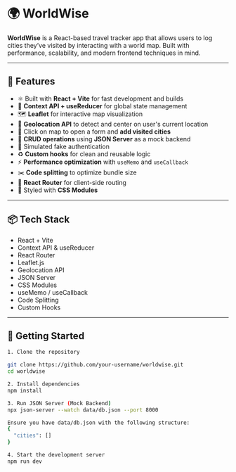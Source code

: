 # 🌍 WorldWise

**WorldWise** is a React-based travel tracker app that allows users to log cities they’ve visited by interacting with a world map. Built with performance, scalability, and modern frontend techniques in mind.

---

## 🚀 Features

- ⚛️ Built with **React + Vite** for fast development and builds
- 🧠 **Context API + useReducer** for global state management
- 🗺️ **Leaflet** for interactive map visualization
- 📍 **Geolocation API** to detect and center on user's current location
- 📝 Click on map to open a form and **add visited cities**
- 🔄 **CRUD operations** using **JSON Server** as a mock backend
- 🔐 Simulated fake authentication
- ♻️ **Custom hooks** for clean and reusable logic
- ⚡ **Performance optimization** with `useMemo` and `useCallback`
- ✂️ **Code splitting** to optimize bundle size
- 🧭 **React Router** for client-side routing
- 🎨 Styled with **CSS Modules**

---

## 📦 Tech Stack

- React + Vite
- Context API & useReducer
- React Router
- Leaflet.js
- Geolocation API
- JSON Server
- CSS Modules
- useMemo / useCallback
- Code Splitting
- Custom Hooks

---

## 🔧 Getting Started

```bash
1. Clone the repository

git clone https://github.com/your-username/worldwise.git
cd worldwise

2. Install dependencies
npm install

3. Run JSON Server (Mock Backend)
npx json-server --watch data/db.json --port 8000

Ensure you have data/db.json with the following structure:
{
  "cities": []
}

4. Start the development server
npm run dev
